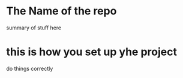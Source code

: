 # The Name of the repo

summary of stuff here

# this is how you set up yhe project

do things correctly
